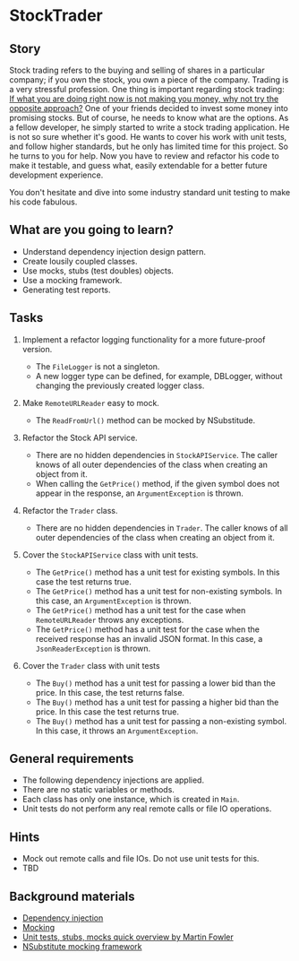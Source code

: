 # StockTrader

## Story

Stock trading refers to the buying and selling of shares in a particular company; if you own the stock, you own a piece of the company. Trading is a very stressful profession.
One thing is important regarding stock trading: [If what you are doing right now is not making you money, why not try the opposite approach?](http://www.dstockmarket.com/the-funniest-trading-story-i-have-ever-heard-that-will-make-you-laugh.html)
One of your friends decided to invest some money into promising stocks. But of course, he needs to know
what are the options. As a fellow developer, he simply started to write a stock trading application.
He is not so sure whether it's good. He wants to cover his work with unit tests,
and follow higher standards, but he only has limited time for this project.
So he turns to you for help.
Now you have to review and refactor his code to make it testable, and guess what, easily extendable
for a better future development experience.

You don't hesitate and dive into some industry standard unit testing to make his code fabulous.

## What are you going to learn?

- Understand dependency injection design pattern.
- Create lousily coupled classes.
- Use mocks, stubs (test doubles) objects.
- Use a mocking framework.
- Generating test reports.

## Tasks

1. Implement a refactor logging functionality for a more future-proof version.
    - The `FileLogger` is not a singleton.
    - A new logger type can be defined, for example, DBLogger, without changing the previously created logger class.

2. Make `RemoteURLReader` easy to mock.
    - The `ReadFromUrl()` method can be mocked by NSubstitude.

3. Refactor the Stock API service.
    - There are no hidden dependencies in `StockAPIService`. The caller knows of all outer dependencies of the class when creating an object from it.
    - When calling the `GetPrice()` method, if the given symbol does not appear in the response, an `ArgumentException` is thrown.

4. Refactor the `Trader` class.
    - There are no hidden dependencies in `Trader`. The caller knows of all outer dependencies of the class when creating an object from it.

5. Cover the `StockAPIService` class with unit tests.
    - The `GetPrice()` method has a unit test for existing symbols. In this case the test returns true.
    - The `GetPrice()` method has a unit test for non-existing symbols. In this case, an `ArgumentException` is thrown.
    - The `GetPrice()` method has a unit test for the case when `RemoteURLReader` throws any exceptions.
    - The `GetPrice()` method has a unit test for the case when the received response has an invalid JSON format. In this case, a `JsonReaderException` is thrown.

6. Cover the `Trader` class with unit tests
    - The `Buy()` method has a unit test for passing a lower bid than the price. In this case, the test returns false.
    - The `Buy()` method has a unit test for passing a higher bid than the price. In this case the test returns true.
    - The `Buy()` method has a unit test for passing a non-existing symbol. In this case, it throws an `ArgumentException`.

## General requirements

- The following dependency injections are applied.
- There are no static variables or methods.
- Each class has only one instance, which is created in `Main`.
- Unit tests do not perform any real remote calls or file IO operations.

## Hints

- Mock out remote calls and file IOs. Do not use unit tests for this.
- TBD


## Background materials

- <i class="far fa-exclamation"></i> [Dependency injection](project/curriculum/materials/competencies/enterprise-architecture/dependency-injection.md.html)
- <i class="far fa-exclamation"></i> [Mocking](project/curriculum/materials/pages/general/mocking.md)
- <i class="far fa-exclamation"></i> [Unit tests, stubs, mocks quick overview by Martin Fowler](https://www.youtube.com/watch?v=sEFhB71tmPM)
- <i class="far fa-exclamation"></i> [NSubstitute mocking framework](https://nsubstitute.github.io/)

